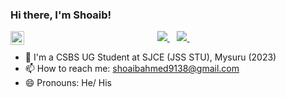 ### Hi there, I'm Shoaib!
<a href="https://www.linkedin.com/in/shoaib-ahmed-s-990b301a9/">
  <img align="left" alt="Shoaib's Linkdein" width="22px" src="https://cdn.jsdelivr.net/npm/simple-icons@v3/icons/linkedin.svg" />
</a>

<p align='center'>

<a href="https://www.linkedin.com/in/https://www.linkedin.com/in/shoaib-ahmed-s-990b301a9/">
  <img src="https://img.shields.io/badge/linkedin-%230077B5.svg?&style=for-the-badge&logo=linkedin&logoColor=white" />
</a>&nbsp;&nbsp;

<a href="mailto:shoaibahmed9138@gmail.com">
  <img src="https://img.shields.io/badge/email me-%23D14836.svg?&style=for-the-badge&logo=gmail&logoColor=white" />
</a>&nbsp;&nbsp;
  
- 🔭 I'm a CSBS UG Student at SJCE (JSS STU), Mysuru (2023)
- 📫 How to reach me: shoaibahmed9138@gmail.com
- 😄 Pronouns: He/ His


